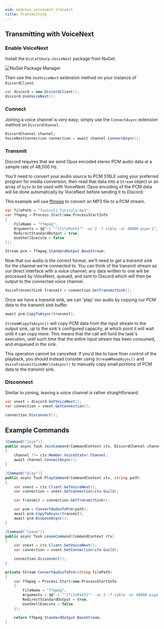 ```yaml
---
uid: modules_voicenext_transmit
title: Transmitting
---
```


## Transmitting with VoiceNext

### Enable VoiceNext
Install the `DisCatSharp.VoiceNext` package from NuGet.

![NuGet Package Manager](/images/voicenext_transmit_01.png)

Then use the `UseVoiceNext` extension method on your instance of `DiscordClient`.
```cs
var discord = new DiscordClient();
discord.UseVoiceNext();
```

### Connect
Joining a voice channel is *very* easy; simply use the `ConnectAsync` extension method on `DiscordChannel`.
```cs
DiscordChannel channel;
VoiceNextConnection connection = await channel.ConnectAsync();
```

### Transmit
Discord requires that we send Opus encoded stereo PCM audio data at a sample rate of 48,000 Hz.

You'll need to convert your audio source to PCM S16LE using your preferred program for media conversion, then read
that data into a `Stream` object or an array of `byte` to be used with VoiceNext. Opus encoding of the PCM data will
be done automatically by VoiceNext before sending it to Discord.

This example will use [ffmpeg](https://ffmpeg.org/about.html) to convert an MP3 file to a PCM stream.
```cs
var filePath = "funiculi_funicula.mp3";
var ffmpeg = Process.Start(new ProcessStartInfo
{
    FileName = "ffmpeg",
    Arguments = $@"-i ""{filePath}"" -ac 2 -f s16le -ar 48000 pipe:1",
    RedirectStandardOutput = true,
    UseShellExecute = false
});

Stream pcm = ffmpeg.StandardOutput.BaseStream;
```

Now that our audio is the correct format, we'll need to get a *transmit sink* for the channel we're connected to.
You can think of the transmit stream as our direct interface with a voice channel; any data written to one will be
processed by VoiceNext, queued, and sent to Discord which will then be output to the connected voice channel.
```cs
VoiceTransmitSink transmit = connection.GetTransmitSink();
```

Once we have a transmit sink, we can 'play' our audio by copying our PCM data to the transmit sink buffer.
```cs
await pcm.CopyToAsync(transmit);
```
`Stream#CopyToAsync()` will copy PCM data from the input stream to the output sink, up to the sink's configured
capacity, at which point it will wait until it can copy more. This means that the call will hold the task's execution,
until such time that the entire input stream has been consumed, and enqueued in the sink.

This operation cannot be cancelled. If you'd like to have finer control of the playback, you should instead consider
using `Stream#ReadAsync()` and `VoiceTransmitSink#WriteAsync()` to manually copy small portions of PCM data to the
transmit sink.

### Disconnect
Similar to joining, leaving a voice channel is rather straightforward.
```cs
var vnext = discord.GetVoiceNext();
var connection = vnext.GetConnection();

connection.Disconnect();
```

## Example Commands
```cs
[Command("join")]
public async Task JoinCommand(CommandContext ctx, DiscordChannel channel = null)
{
    channel ??= ctx.Member.VoiceState?.Channel;
    await channel.ConnectAsync();
}

[Command("play")]
public async Task PlayCommand(CommandContext ctx, string path)
{
    var vnext = ctx.Client.GetVoiceNext();
    var connection = vnext.GetConnection(ctx.Guild);

    var transmit = connection.GetTransmitSink();

    var pcm = ConvertAudioToPcm(path);
    await pcm.CopyToAsync(transmit);
    await pcm.DisposeAsync();
}

[Command("leave")]
public async Task LeaveCommand(CommandContext ctx)
{
    var vnext = ctx.Client.GetVoiceNext();
    var connection = vnext.GetConnection(ctx.Guild);

    connection.Disconnect();
}

private Stream ConvertAudioToPcm(string filePath)
{
    var ffmpeg = Process.Start(new ProcessStartInfo
    {
        FileName = "ffmpeg",
        Arguments = $@"-i ""{filePath}"" -ac 2 -f s16le -ar 48000 pipe:1",
        RedirectStandardOutput = true,
        UseShellExecute = false
    });

    return ffmpeg.StandardOutput.BaseStream;
}
```

